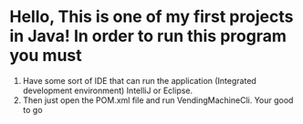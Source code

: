 # Hello, This is one of my first projects in Java! In order to run this program you must 
1. Have some sort of IDE that can run the application (Integrated development environment) IntelliJ or Eclipse.
2. Then just open the POM.xml file and run VendingMachineCli. 
Your good to go 
